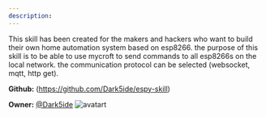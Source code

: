 ```yaml
---
description: 
---
```

This skill has been created for the makers and hackers who want to build their own home automation system based on esp8266. the purpose of this skill is to be able to use mycroft to send commands to all esp8266s on the local network. the communication protocol can be selected (websocket, mqtt, http get).

**Github:** (https://github.com/Dark5ide/espy-skill)

**Owner:** [@Dark5ide](https://github.com/Dark5ide) ![avatart](https://avatars3.githubusercontent.com/u/19282290?v=4)

